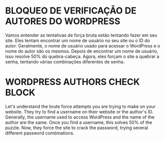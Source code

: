 # BLOQUEO DE VERIFICAÇÃO DE AUTORES DO WORDPRESS #

Vamos entender as tentativas de força bruta estão tentando fazer em seu site. Eles tentam encontrar um nome de usuário no seu site ou o ID do autor. 
Geralmente, o nome de usuário usado para acessar o WordPress e o nome do autor são os mesmos. Depois de encontrar um nome de usuário, isso resolve 50% do 
quebra-cabeça. Agora, eles forçam o site a quebrar a senha, tentando várias combinações diferentes de senha.

# WORDPRESS AUTHORS CHECK BLOCK #

Let's understand the brute force attempts you are trying to make on your website. They try to find a username on their website or the author's ID. 
Generally, the username used to access WordPress and the name of the author are the same. Once you find a username, this solves 50% of the puzzle. 
Now, they force the site to crack the password, trying several different password combinations.
